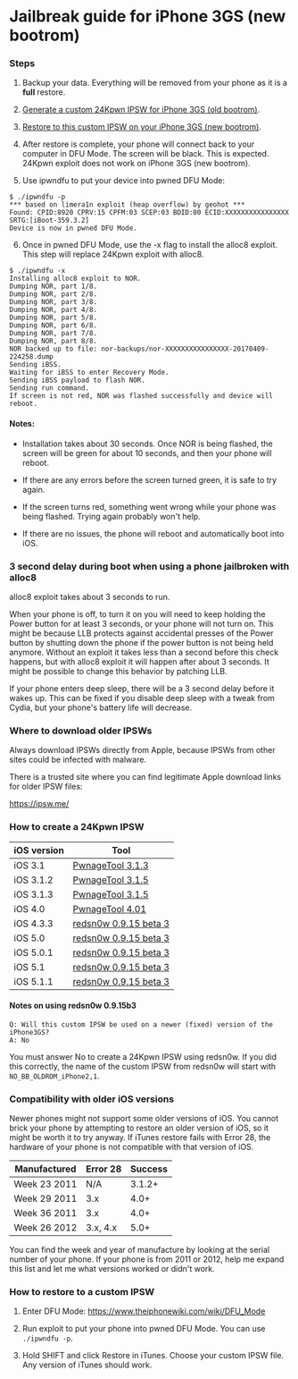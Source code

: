 # Jailbreak guide for iPhone 3GS (new bootrom)

### Steps

1. Backup your data. Everything will be removed from your phone as it is a **full** restore.

2. [Generate a custom 24Kpwn IPSW for iPhone 3GS (old bootrom)](#how-to-create-a-24kpwn-ipsw).

3. [Restore to this custom IPSW on your iPhone 3GS (new bootrom)](#how-to-restore-to-a-custom-ipsw).

4. After restore is complete, your phone will connect back to your computer in DFU Mode. The screen will be black. This is expected. 24Kpwn exploit does not work on iPhone 3GS (new bootrom).

5. Use ipwndfu to put your device into pwned DFU Mode:

```
$ ./ipwndfu -p
*** based on limera1n exploit (heap overflow) by geohot ***
Found: CPID:8920 CPRV:15 CPFM:03 SCEP:03 BDID:00 ECID:XXXXXXXXXXXXXXXX SRTG:[iBoot-359.3.2]
Device is now in pwned DFU Mode.
```

6. Once in pwned DFU Mode, use the -x flag to install the alloc8 exploit. This step will replace 24Kpwn exploit with alloc8.

```
$ ./ipwndfu -x
Installing alloc8 exploit to NOR.
Dumping NOR, part 1/8.
Dumping NOR, part 2/8.
Dumping NOR, part 3/8.
Dumping NOR, part 4/8.
Dumping NOR, part 5/8.
Dumping NOR, part 6/8.
Dumping NOR, part 7/8.
Dumping NOR, part 8/8.
NOR backed up to file: nor-backups/nor-XXXXXXXXXXXXXXXX-20170409-224258.dump
Sending iBSS.
Waiting for iBSS to enter Recovery Mode.
Sending iBSS payload to flash NOR.
Sending run command.
If screen is not red, NOR was flashed successfully and device will reboot.
```

#### Notes:
* Installation takes about 30 seconds. Once NOR is being flashed, the screen will be green for about 10 seconds, and then your phone will reboot.

* If there are any errors before the screen turned green, it is safe to try again.

* If the screen turns red, something went wrong while your phone was being flashed. Trying again probably won't help.

* If there are no issues, the phone will reboot and automatically boot into iOS.





### 3 second delay during boot when using a phone jailbroken with alloc8

alloc8 exploit takes about 3 seconds to run.

When your phone is off, to turn it on you will need to keep holding the Power button for at least 3 seconds, or your phone will not turn on. This might be because LLB protects against accidental presses of the Power button by shutting down the phone if the power button is not being held anymore. Without an exploit it takes less than a second before this check happens, but with alloc8 exploit it will happen after about 3 seconds. It might be possible to change this behavior by patching LLB.

If your phone enters deep sleep, there will be a 3 second delay before it wakes up. This can be fixed if you disable deep sleep with a tweak from Cydia, but your phone's battery life will decrease.


### Where to download older IPSWs

Always download IPSWs directly from Apple, because IPSWs from other sites could be infected with malware.

There is a trusted site where you can find legitimate Apple download links for older IPSW files:

https://ipsw.me/


### How to create a 24Kpwn IPSW

| iOS version | Tool                                                                                            |
|-------------|-------------------------------------------------------------------------------------------------|
| iOS 3.1     | [PwnageTool 3.1.3](https://github.com/axi0mX/PwnageTool-mirror/raw/master/PwnageTool_3.1.3.dmg) |
| iOS 3.1.2   | [PwnageTool 3.1.5](https://github.com/axi0mX/PwnageTool-mirror/raw/master/PwnageTool_3.1.5.dmg) |
| iOS 3.1.3   | [PwnageTool 3.1.5](https://github.com/axi0mX/PwnageTool-mirror/raw/master/PwnageTool_3.1.5.dmg) |
| iOS 4.0     | [PwnageTool 4.01](https://github.com/axi0mX/PwnageTool-mirror/raw/master/PwnageTool_4.01.dmg)   |
| iOS 4.3.3   | [redsn0w 0.9.15 beta 3](http://www.iphonehacks.com/download-redsn0w)                            |
| iOS 5.0     | [redsn0w 0.9.15 beta 3](http://www.iphonehacks.com/download-redsn0w)                            |
| iOS 5.0.1   | [redsn0w 0.9.15 beta 3](http://www.iphonehacks.com/download-redsn0w)                            |
| iOS 5.1     | [redsn0w 0.9.15 beta 3](http://www.iphonehacks.com/download-redsn0w)                            |
| iOS 5.1.1   | [redsn0w 0.9.15 beta 3](http://www.iphonehacks.com/download-redsn0w)                            |

#### Notes on using redsn0w 0.9.15b3

```
Q: Will this custom IPSW be used on a newer (fixed) version of the iPhone3GS?
A: No
```

You must answer No to create a 24Kpwn IPSW using redsn0w. If you did this correctly, the name of the custom IPSW from redsn0w will start with ```NO_BB_OLDROM_iPhone2,1```.


### Compatibility with older iOS versions

Newer phones might not support some older versions of iOS. You cannot brick your phone by attempting to restore an older version of iOS, so it might be worth it to try anyway. If iTunes restore fails with Error 28, the hardware of your phone is not compatible with that version of iOS.

| Manufactured | Error 28   | Success    |
|--------------|------------|------------|
| Week 23 2011 | N/A        | 3.1.2+     |
| Week 29 2011 | 3.x        | 4.0+       |
| Week 36 2011 | 3.x        | 4.0+       |
| Week 26 2012 | 3.x, 4.x   | 5.0+       |

You can find the week and year of manufacture by looking at the serial number of your phone. If your phone is from 2011 or 2012, help me expand this list and let me what versions worked or didn't work.


### How to restore to a custom IPSW

1. Enter DFU Mode: https://www.theiphonewiki.com/wiki/DFU_Mode

2. Run exploit to put your phone into pwned DFU Mode. You can use `./ipwndfu -p`.

3. Hold SHIFT and click Restore in iTunes. Choose your custom IPSW file. Any version of iTunes should work.

